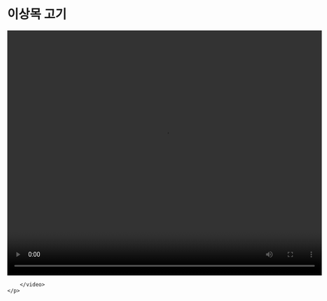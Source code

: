 <!DOCTYPE html>
<html>
<head>
    <title>vending machine checker</title>
    <meta charset = "UTF-8"/>
    <link rel="stylesheet" type="text/css" href="main.css">

</head>
<body>
    <h1><strong>이상목 고기</strong></h1>
    <p>
        <video src="htmlcss1-vid_brown-bear.mp4" width="720", height="560" controls>
            

        </video>
    </p>
</body>

</html>

